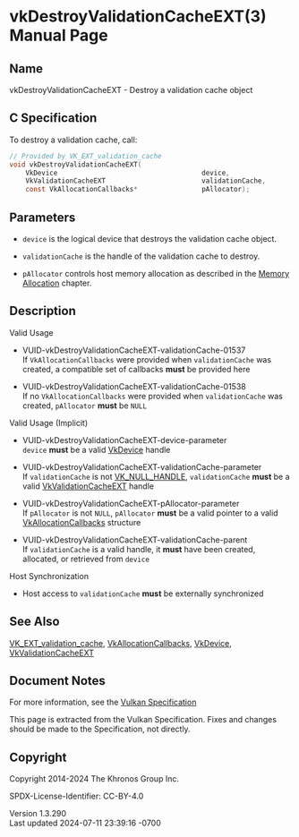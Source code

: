# vkDestroyValidationCacheEXT(3) Manual Page

## Name

vkDestroyValidationCacheEXT - Destroy a validation cache object



## <a href="#_c_specification" class="anchor"></a>C Specification

To destroy a validation cache, call:

``` c
// Provided by VK_EXT_validation_cache
void vkDestroyValidationCacheEXT(
    VkDevice                                    device,
    VkValidationCacheEXT                        validationCache,
    const VkAllocationCallbacks*                pAllocator);
```

## <a href="#_parameters" class="anchor"></a>Parameters

- `device` is the logical device that destroys the validation cache
  object.

- `validationCache` is the handle of the validation cache to destroy.

- `pAllocator` controls host memory allocation as described in the <a
  href="https://registry.khronos.org/vulkan/specs/1.3-extensions/html/vkspec.html#memory-allocation"
  target="_blank" rel="noopener">Memory Allocation</a> chapter.

## <a href="#_description" class="anchor"></a>Description

Valid Usage

- <a href="#VUID-vkDestroyValidationCacheEXT-validationCache-01537"
  id="VUID-vkDestroyValidationCacheEXT-validationCache-01537"></a>
  VUID-vkDestroyValidationCacheEXT-validationCache-01537  
  If `VkAllocationCallbacks` were provided when `validationCache` was
  created, a compatible set of callbacks **must** be provided here

- <a href="#VUID-vkDestroyValidationCacheEXT-validationCache-01538"
  id="VUID-vkDestroyValidationCacheEXT-validationCache-01538"></a>
  VUID-vkDestroyValidationCacheEXT-validationCache-01538  
  If no `VkAllocationCallbacks` were provided when `validationCache` was
  created, `pAllocator` **must** be `NULL`

Valid Usage (Implicit)

- <a href="#VUID-vkDestroyValidationCacheEXT-device-parameter"
  id="VUID-vkDestroyValidationCacheEXT-device-parameter"></a>
  VUID-vkDestroyValidationCacheEXT-device-parameter  
  `device` **must** be a valid [VkDevice](https://registry.khronos.org/vulkan/specs/1.3-extensions/man/html/VkDevice.html) handle

- <a href="#VUID-vkDestroyValidationCacheEXT-validationCache-parameter"
  id="VUID-vkDestroyValidationCacheEXT-validationCache-parameter"></a>
  VUID-vkDestroyValidationCacheEXT-validationCache-parameter  
  If `validationCache` is not [VK_NULL_HANDLE](https://registry.khronos.org/vulkan/specs/1.3-extensions/man/html/VK_NULL_HANDLE.html),
  `validationCache` **must** be a valid
  [VkValidationCacheEXT](https://registry.khronos.org/vulkan/specs/1.3-extensions/man/html/VkValidationCacheEXT.html) handle

- <a href="#VUID-vkDestroyValidationCacheEXT-pAllocator-parameter"
  id="VUID-vkDestroyValidationCacheEXT-pAllocator-parameter"></a>
  VUID-vkDestroyValidationCacheEXT-pAllocator-parameter  
  If `pAllocator` is not `NULL`, `pAllocator` **must** be a valid
  pointer to a valid [VkAllocationCallbacks](https://registry.khronos.org/vulkan/specs/1.3-extensions/man/html/VkAllocationCallbacks.html)
  structure

- <a href="#VUID-vkDestroyValidationCacheEXT-validationCache-parent"
  id="VUID-vkDestroyValidationCacheEXT-validationCache-parent"></a>
  VUID-vkDestroyValidationCacheEXT-validationCache-parent  
  If `validationCache` is a valid handle, it **must** have been created,
  allocated, or retrieved from `device`

Host Synchronization

- Host access to `validationCache` **must** be externally synchronized

## <a href="#_see_also" class="anchor"></a>See Also

[VK_EXT_validation_cache](https://registry.khronos.org/vulkan/specs/1.3-extensions/man/html/VK_EXT_validation_cache.html),
[VkAllocationCallbacks](https://registry.khronos.org/vulkan/specs/1.3-extensions/man/html/VkAllocationCallbacks.html),
[VkDevice](https://registry.khronos.org/vulkan/specs/1.3-extensions/man/html/VkDevice.html),
[VkValidationCacheEXT](https://registry.khronos.org/vulkan/specs/1.3-extensions/man/html/VkValidationCacheEXT.html)

## <a href="#_document_notes" class="anchor"></a>Document Notes

For more information, see the <a
href="https://registry.khronos.org/vulkan/specs/1.3-extensions/html/vkspec.html#vkDestroyValidationCacheEXT"
target="_blank" rel="noopener">Vulkan Specification</a>

This page is extracted from the Vulkan Specification. Fixes and changes
should be made to the Specification, not directly.

## <a href="#_copyright" class="anchor"></a>Copyright

Copyright 2014-2024 The Khronos Group Inc.

SPDX-License-Identifier: CC-BY-4.0

Version 1.3.290  
Last updated 2024-07-11 23:39:16 -0700
